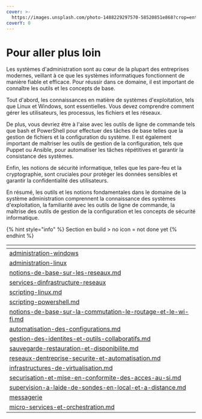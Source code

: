 ```yaml
---
cover: >-
  https://images.unsplash.com/photo-1488229297570-58520851e868?crop=entropy&cs=tinysrgb&fm=jpg&ixid=MnwxOTcwMjR8MHwxfHNlYXJjaHw2fHxkYXRhY2VudGVyfGVufDB8fHx8MTY3NTE1MDc2Mg&ixlib=rb-4.0.3&q=80
coverY: 0
---
```


# Pour aller plus loin

Les systèmes d'administration sont au cœur de la plupart des entreprises modernes, veillant à ce que les systèmes informatiques fonctionnent de manière fiable et efficace. Pour réussir dans ce domaine, il est important de connaître les outils et les concepts de base.

Tout d'abord, les connaissances en matière de systèmes d'exploitation, tels que Linux et Windows, sont essentielles. Vous devez comprendre comment gérer les utilisateurs, les processus, les fichiers et les réseaux.

De plus, vous devriez être à l'aise avec les outils de ligne de commande tels que bash et PowerShell pour effectuer des tâches de base telles que la gestion de fichiers et la configuration du système. Il est également important de maîtriser les outils de gestion de la configuration, tels que Puppet ou Ansible, pour automatiser les tâches répétitives et garantir la consistance des systèmes.

Enfin, les notions de sécurité informatique, telles que les pare-feu et la cryptographie, sont cruciales pour protéger les données sensibles et garantir la confidentialité des utilisateurs.

En résumé, les outils et les notions fondamentales dans le domaine de la système administration comprennent la connaissance des systèmes d'exploitation, la familiarité avec les outils de ligne de commande, la maîtrise des outils de gestion de la configuration et les concepts de sécurité informatique.

{% hint style="info" %}
Section en build > no icon = not done yet
{% endhint %}

<table data-card-size="large" data-view="cards"><thead><tr><th data-card-target data-type="content-ref"></th></tr></thead><tbody><tr><td><a href="administration-windows/">administration-windows</a></td></tr><tr><td><a href="administration-linux/">administration-linux</a></td></tr><tr><td><a href="notions-de-base-sur-les-reseaux.md">notions-de-base-sur-les-reseaux.md</a></td></tr><tr><td><a href="services-dinfrastructure-reseaux/">services-dinfrastructure-reseaux</a></td></tr><tr><td><a href="scripting-linux.md">scripting-linux.md</a></td></tr><tr><td><a href="scripting-powershell.md">scripting-powershell.md</a></td></tr><tr><td><a href="notions-de-base-sur-la-commutation-le-routage-et-le-wi-fi.md">notions-de-base-sur-la-commutation-le-routage-et-le-wi-fi.md</a></td></tr><tr><td><a href="automatisation-des-configurations.md">automatisation-des-configurations.md</a></td></tr><tr><td><a href="gestion-des-identites-et-outils-collaboratifs.md">gestion-des-identites-et-outils-collaboratifs.md</a></td></tr><tr><td><a href="sauvegarde-restauration-et-disponibilite.md">sauvegarde-restauration-et-disponibilite.md</a></td></tr><tr><td><a href="reseaux-dentreprise-securite-et-automatisation.md">reseaux-dentreprise-securite-et-automatisation.md</a></td></tr><tr><td><a href="infrastructures-de-virtualisation.md">infrastructures-de-virtualisation.md</a></td></tr><tr><td><a href="securisation-et-mise-en-conformite-des-acces-au-si.md">securisation-et-mise-en-conformite-des-acces-au-si.md</a></td></tr><tr><td><a href="supervision-a-laide-de-sondes-en-local-et-a-distance.md">supervision-a-laide-de-sondes-en-local-et-a-distance.md</a></td></tr><tr><td><a href="messagerie/">messagerie</a></td></tr><tr><td><a href="micro-services-et-orchestration.md">micro-services-et-orchestration.md</a></td></tr></tbody></table>
